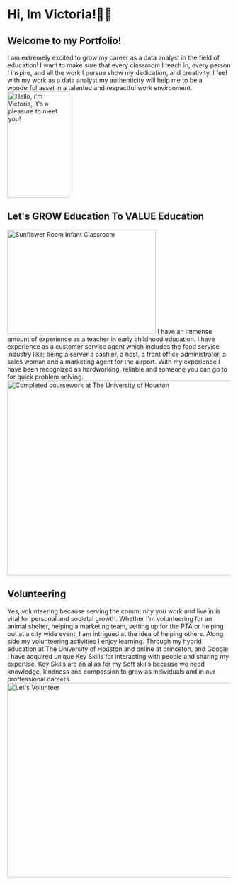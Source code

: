 <h1>Hi, Im Victoria!👩‍🏫</h1>
<h2>Welcome to my Portfolio!</h2>
<body>I am extremely excited to grow my career as a data analyst in the field of education! 
I want to make sure that every classroom I teach in, every person I inspire, and all the work I pursue show my dedication, and creativity. 
I feel with my work as a data analyst my authenticity will help me to be a wonderful asset in a talented and respectful work environment.</body>
<br>
<img src="https://i.pinimg.com/474x/8f/06/36/8f0636a04cc95f689977cb38a63cf530.jpg" height="240" width="140" alt="Hello, i'm Victoria, It's a pleasure to meet you!">
<h2><b>Let's GROW Education To VALUE Education</b></h2>
<img src=https://i.pinimg.com/474x/eb/82/fe/eb82fea1a00951e6258ad7cf305f99cb.jpg height="235" width="335" alt="Sunflower Room Infant Classroom">
<body>I have an immense amount of experience as a teacher in early childhood education. I have experience as a customer service agent which includes the food service industry like; being a server a cashier, a host, a front office administrator, a sales woman and a marketing agent for the airport.
With my experience I have been recognized as hardworking, reliable and someone you can go to for quick problem solving.</body>
<img src="https://i.pinimg.com/564x/ed/78/d6/ed78d61ea28c3e23d7a74605cb9014dc.jpg" height="440" width="640" alt="Completed coursework at The University of Houston">
<h2><b>Volunteering</b></h2>
<body>Yes, volunteering because serving the community you work and live in is vital for personal and societal growth. Whether I'm volunteering for an animal shelter, helping a marketing team, setting up for the PTA or helping out at a city wide event, I am intrigued at the idea of helping others. Along side my volunteering activities I enjoy learning. Through my hybrid education at The University of Houston and online at princeton, and Google I have acquired unique Key Skills for interacting with people and sharing my expertise. Key Skills are an alias for my Soft skills because we need knowledge, kindness and compassion to grow as individuals and in our proffessional careers.</body>
<img src="https://i.pinimg.com/736x/09/d6/59/09d659cf1c2fa4443074ebe8da6f8692.jpg" height="440" width="640" alt="Let's Volunteer">
